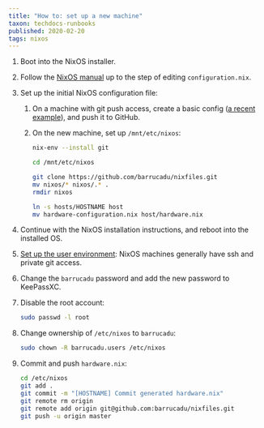 ```yaml
---
title: "How to: set up a new machine"
taxon: techdocs-runbooks
published: 2020-02-20
tags: nixos
---
```


1. Boot into the NixOS installer.

2. Follow the [NixOS manual][] up to the step of editing
   `configuration.nix`.

3. Set up the initial NixOS configuration file:

    1. On a machine with git push access, create a basic config ([a
       recent example][]), and push it to GitHub.

    2. On the new machine, set up `/mnt/etc/nixos`:

        ```bash
        nix-env --install git

        cd /mnt/etc/nixos

        git clone https://github.com/barrucadu/nixfiles.git
        mv nixos/* nixos/.* .
        rmdir nixos

        ln -s hosts/HOSTNAME host
        mv hardware-configuration.nix host/hardware.nix
        ```

4. Continue with the NixOS installation instructions, and reboot into
   the installed OS.

5. [Set up the user environment][]: NixOS machines generally have ssh
   and private git access.

6. Change the `barrucadu` password and add the new password to
   KeePassXC.

7. Disable the root account:

    ```bash
    sudo passwd -l root
    ```

8. Change ownership of `/etc/nixos` to `barrucadu`:

    ```bash
    sudo chown -R barrucadu.users /etc/nixos
    ```

9. Commit and push `hardware.nix`:

    ```bash
    cd /etc/nixos
    git add .
    git commit -m "[HOSTNAME] Commit generated hardware.nix"
    git remote rm origin
    git remote add origin git@github.com:barrucadu/nixfiles.git
    git push -u origin master
    ```

[NixOS manual]: https://nixos.org/nixos/manual/index.html#sec-installation
[a recent example]: https://github.com/barrucadu/nixfiles/commit/4682b5f2dfbedcb509104ec3cbc07e0f95a4e43d
[Set up the user environment]: how-to-set-up-the-user-environment.html
